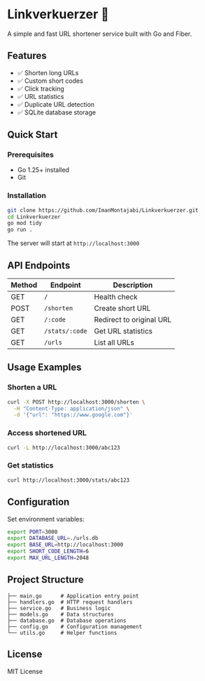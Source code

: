 # Linkverkuerzer 🔗

A simple and fast URL shortener service built with Go and Fiber.

## Features

- ✅ Shorten long URLs
- ✅ Custom short codes
- ✅ Click tracking
- ✅ URL statistics
- ✅ Duplicate URL detection
- ✅ SQLite database storage

## Quick Start

### Prerequisites
- Go 1.25+ installed
- Git

### Installation

```bash
git clone https://github.com/ImanMontajabi/Linkverkuerzer.git
cd Linkverkuerzer
go mod tidy
go run .
```

The server will start at `http://localhost:3000`

## API Endpoints

| Method | Endpoint | Description |
|--------|----------|-------------|
| GET | `/` | Health check |
| POST | `/shorten` | Create short URL |
| GET | `/:code` | Redirect to original URL |
| GET | `/stats/:code` | Get URL statistics |
| GET | `/urls` | List all URLs |

## Usage Examples

### Shorten a URL
```bash
curl -X POST http://localhost:3000/shorten \
  -H "Content-Type: application/json" \
  -d '{"url": "https://www.google.com"}'
```

### Access shortened URL
```bash
curl -L http://localhost:3000/abc123
```

### Get statistics
```bash
curl http://localhost:3000/stats/abc123
```

## Configuration

Set environment variables:

```bash
export PORT=3000
export DATABASE_URL=./urls.db
export BASE_URL=http://localhost:3000
export SHORT_CODE_LENGTH=6
export MAX_URL_LENGTH=2048
```

## Project Structure

```
├── main.go      # Application entry point
├── handlers.go  # HTTP request handlers
├── service.go   # Business logic
├── models.go    # Data structures
├── database.go  # Database operations
├── config.go    # Configuration management
└── utils.go     # Helper functions
```

## License

MIT License
